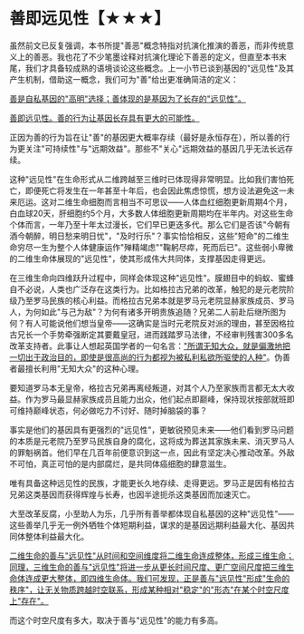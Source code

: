 


# 善即远见性【★★★】

虽然前文已反复强调，本书所提"善恶"概念特指对抗演化推演的善恶，而非传统意义上的善恶。我也花了不少笔墨诠释对抗演化理论下善恶的定义，但直至本书末尾，我们才具备较成熟的语境谈论这些概念。上一小节已谈到基因的"远见性"及其产生机制，借助这一概念，我们可为"善"给出更准确简洁的定义：

[善是自私基因的"高明"选择；善体现的是基因为了长存的"远见性"。]()

[善即远见性。善的行为让基因长存具有更大的可能性。]()

正因为善的行为旨在让"善"的基因更大概率存续（最好是永恒存在），所以善的行为更关注"可持续性"与"远期效益"。那些不"关心"远期效益的基因几乎无法长远存续。

这种"远见性"在生命形式从二维跨越至三维时已体现得非常明显。比如我们害怕死亡，即便死亡将发生在一年甚至十年后，也会因此焦虑惊慌，想方设法避免这一未来厄运。这对二维生命细胞而言相当不可思议——人体血红细胞更新周期4个月，白血球20天，肝细胞约5个月，大多数人体细胞更新周期均在半年内。对这些生命个体而言，一年乃至十年太过漫长，它们早已更迭多代。那么它们是否该"今朝有酒今朝醉，明日愁来明日忧"，"及时行乐"？事实恰恰相反，这些"短命"的二维生命穷尽一生为整个人体健康运作"殚精竭虑""鞠躬尽瘁，死而后已"。这些弱小卑微的二维生命体展现的"远见性"，使其形成伟大共同体，支撑基因走得更远。

在三维生命向四维跃升过程中，同样会体现这种"远见性"。膜翅目中的蚂蚁、蜜蜂自不必说，人类也广泛存在这类行为。比如格拉古兄弟的改革，触犯的是元老院阶级乃至罗马民族的核心利益。而格拉古兄弟本就是罗马元老院显赫家族成员、罗马人，为何如此"与己为敌"？为何有诸多开明贵族追随？兄弟二人前赴后继所图为何？有人可能说他们想当皇帝——这确实是当时元老院反对派的理由，甚至因格拉古兄长一个手势牵强断定其要戴皇冠，进而践踏罗马法律，不经审判残害300多名改革支持者。此事让人想起英国学者的一句名言：["所谓无知大众，就是偏激地把一切出于政治目的，即使是很高尚的行为都视为被私利私欲所驱使的人种"]()。伪善者最擅长利用"无知大众"的这种心理。

要知道罗马本无皇帝，格拉古兄弟再离经叛道，对其个人乃至家族而言都无太大收益。作为罗马最显赫家族成员且能力出众，他们起点即巅峰，保持现状按部就班即可维持巅峰状态，何必做吃力不讨好、随时掉脑袋的事？

事实是他们的基因具有更强烈的"远见性"，更敏锐预见未来——他们看到罗马问题的本质是元老院乃至罗马民族自身的腐化，这将成为葬送其家族未来、消灭罗马人的罪魁祸首。他们早在几百年前便意识到这一点，因此有坚定决心推动改革。外敌不可怕，真正可怕的是内部腐烂，是共同体癌细胞的肆意滋生。

唯有具备这种远见性的民族，才能更长久地存续、走得更远。罗马正是因有格拉古兄弟这类基因而获得辉煌与长寿，也因半途扼杀这类基因而加速灭亡。

大至改革反腐，小至助人为乐，几乎所有善举都体现自私基因的这种"远见性"——这些善举几乎无一例外牺牲个体短期利益，谋求的是基因远期利益最大化、基因共同体整体利益最大化。

[二维生命的善与"远见性"从时间和空间维度将二维生命连成整体，形成三维生命；同理，三维生命的善与"远见性"将进一步从更长时间尺度、更广空间尺度把三维生命体连成更大整体，即四维生命体。我们可发现，正是善与"远见性"形成"生命的秩序"，让无关物质跨越时空联系，形成某种相对"稳定"的"形态"在某个时空尺度上"存在"。]()

而这个时空尺度有多大，取决于善与"远见性"的能力有多高。

